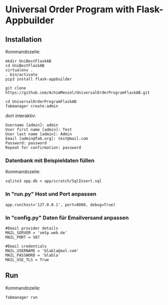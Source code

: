 # Universal Order Program with Flask-Appbuilder
## Installation
Kommandozeile:

    mkdir UniBestFlaskAB
    cd UniBestFlaskAB
    virtualenv .
    . bin/activate
    pip3 install flask-appbuilder
    
    git clone https://github.com/AchimMenzel/UniversalOrderProgramFlaskAB.git
    
    cd UniversalOrderProgramFlaskAB
    fabmanager create-admin
    
dort interaktiv:

    Username [admin]: admin
    User first name [admin]: Test
    User last name [admin]: Admin
    Email [admin@fab.org]: test@mail.com
    Password: password
    Repeat for confirmation: password

### Datenbank mit Beispieldaten füllen
Kommandozeile:

    sqlite3 app.db < app/scratch/SqlInsert.sql

### In "run.py" Host und Port anpassen
    
    app.run(host='127.0.0.1', port=8080, debug=True)

### In "config.py" Daten für Emailversand anpassen

    #Email provider details
    MAIL_SERVER = 'smtp.web.de'
    MAIL_PORT = 587

    #Email credentials
    MAIL_USERNAME = 'blabla@aol.com'
    MAIL_PASSWORD = 'blabla'
    MAIL_USE_TLS = True

## Run
Kommandozeile:

    fabmanager run
